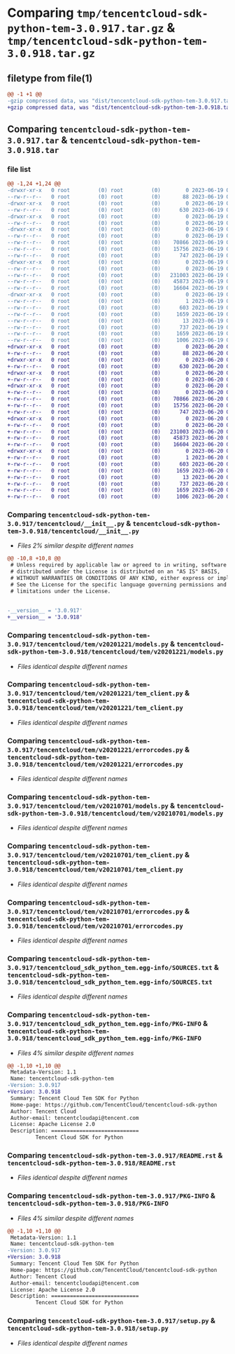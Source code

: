 # Comparing `tmp/tencentcloud-sdk-python-tem-3.0.917.tar.gz` & `tmp/tencentcloud-sdk-python-tem-3.0.918.tar.gz`

## filetype from file(1)

```diff
@@ -1 +1 @@
-gzip compressed data, was "dist/tencentcloud-sdk-python-tem-3.0.917.tar", last modified: Mon Jun 19 00:34:37 2023, max compression
+gzip compressed data, was "dist/tencentcloud-sdk-python-tem-3.0.918.tar", last modified: Tue Jun 20 02:49:50 2023, max compression
```

## Comparing `tencentcloud-sdk-python-tem-3.0.917.tar` & `tencentcloud-sdk-python-tem-3.0.918.tar`

### file list

```diff
@@ -1,24 +1,24 @@
-drwxr-xr-x   0 root         (0) root         (0)        0 2023-06-19 00:34:37.000000 tencentcloud-sdk-python-tem-3.0.917/
--rw-r--r--   0 root         (0) root         (0)       88 2023-06-19 00:34:37.000000 tencentcloud-sdk-python-tem-3.0.917/setup.cfg
-drwxr-xr-x   0 root         (0) root         (0)        0 2023-06-19 00:34:37.000000 tencentcloud-sdk-python-tem-3.0.917/tencentcloud/
--rw-r--r--   0 root         (0) root         (0)      630 2023-06-19 00:34:37.000000 tencentcloud-sdk-python-tem-3.0.917/tencentcloud/__init__.py
-drwxr-xr-x   0 root         (0) root         (0)        0 2023-06-19 00:34:37.000000 tencentcloud-sdk-python-tem-3.0.917/tencentcloud/tem/
--rw-r--r--   0 root         (0) root         (0)        0 2023-06-19 00:34:37.000000 tencentcloud-sdk-python-tem-3.0.917/tencentcloud/tem/__init__.py
-drwxr-xr-x   0 root         (0) root         (0)        0 2023-06-19 00:34:37.000000 tencentcloud-sdk-python-tem-3.0.917/tencentcloud/tem/v20201221/
--rw-r--r--   0 root         (0) root         (0)        0 2023-06-19 00:34:37.000000 tencentcloud-sdk-python-tem-3.0.917/tencentcloud/tem/v20201221/__init__.py
--rw-r--r--   0 root         (0) root         (0)    70866 2023-06-19 00:34:37.000000 tencentcloud-sdk-python-tem-3.0.917/tencentcloud/tem/v20201221/models.py
--rw-r--r--   0 root         (0) root         (0)    15756 2023-06-19 00:34:37.000000 tencentcloud-sdk-python-tem-3.0.917/tencentcloud/tem/v20201221/tem_client.py
--rw-r--r--   0 root         (0) root         (0)      747 2023-06-19 00:34:37.000000 tencentcloud-sdk-python-tem-3.0.917/tencentcloud/tem/v20201221/errorcodes.py
-drwxr-xr-x   0 root         (0) root         (0)        0 2023-06-19 00:34:37.000000 tencentcloud-sdk-python-tem-3.0.917/tencentcloud/tem/v20210701/
--rw-r--r--   0 root         (0) root         (0)        0 2023-06-19 00:34:37.000000 tencentcloud-sdk-python-tem-3.0.917/tencentcloud/tem/v20210701/__init__.py
--rw-r--r--   0 root         (0) root         (0)   231003 2023-06-19 00:34:37.000000 tencentcloud-sdk-python-tem-3.0.917/tencentcloud/tem/v20210701/models.py
--rw-r--r--   0 root         (0) root         (0)    45873 2023-06-19 00:34:37.000000 tencentcloud-sdk-python-tem-3.0.917/tencentcloud/tem/v20210701/tem_client.py
--rw-r--r--   0 root         (0) root         (0)    16604 2023-06-19 00:34:37.000000 tencentcloud-sdk-python-tem-3.0.917/tencentcloud/tem/v20210701/errorcodes.py
-drwxr-xr-x   0 root         (0) root         (0)        0 2023-06-19 00:34:37.000000 tencentcloud-sdk-python-tem-3.0.917/tencentcloud_sdk_python_tem.egg-info/
--rw-r--r--   0 root         (0) root         (0)        1 2023-06-19 00:34:37.000000 tencentcloud-sdk-python-tem-3.0.917/tencentcloud_sdk_python_tem.egg-info/dependency_links.txt
--rw-r--r--   0 root         (0) root         (0)      603 2023-06-19 00:34:37.000000 tencentcloud-sdk-python-tem-3.0.917/tencentcloud_sdk_python_tem.egg-info/SOURCES.txt
--rw-r--r--   0 root         (0) root         (0)     1659 2023-06-19 00:34:37.000000 tencentcloud-sdk-python-tem-3.0.917/tencentcloud_sdk_python_tem.egg-info/PKG-INFO
--rw-r--r--   0 root         (0) root         (0)       13 2023-06-19 00:34:37.000000 tencentcloud-sdk-python-tem-3.0.917/tencentcloud_sdk_python_tem.egg-info/top_level.txt
--rw-r--r--   0 root         (0) root         (0)      737 2023-06-19 00:34:37.000000 tencentcloud-sdk-python-tem-3.0.917/README.rst
--rw-r--r--   0 root         (0) root         (0)     1659 2023-06-19 00:34:37.000000 tencentcloud-sdk-python-tem-3.0.917/PKG-INFO
--rw-r--r--   0 root         (0) root         (0)     1006 2023-06-19 00:34:37.000000 tencentcloud-sdk-python-tem-3.0.917/setup.py
+drwxr-xr-x   0 root         (0) root         (0)        0 2023-06-20 02:49:50.000000 tencentcloud-sdk-python-tem-3.0.918/
+-rw-r--r--   0 root         (0) root         (0)       88 2023-06-20 02:49:50.000000 tencentcloud-sdk-python-tem-3.0.918/setup.cfg
+drwxr-xr-x   0 root         (0) root         (0)        0 2023-06-20 02:49:50.000000 tencentcloud-sdk-python-tem-3.0.918/tencentcloud/
+-rw-r--r--   0 root         (0) root         (0)      630 2023-06-20 02:49:50.000000 tencentcloud-sdk-python-tem-3.0.918/tencentcloud/__init__.py
+drwxr-xr-x   0 root         (0) root         (0)        0 2023-06-20 02:49:50.000000 tencentcloud-sdk-python-tem-3.0.918/tencentcloud/tem/
+-rw-r--r--   0 root         (0) root         (0)        0 2023-06-20 02:49:50.000000 tencentcloud-sdk-python-tem-3.0.918/tencentcloud/tem/__init__.py
+drwxr-xr-x   0 root         (0) root         (0)        0 2023-06-20 02:49:50.000000 tencentcloud-sdk-python-tem-3.0.918/tencentcloud/tem/v20201221/
+-rw-r--r--   0 root         (0) root         (0)        0 2023-06-20 02:49:50.000000 tencentcloud-sdk-python-tem-3.0.918/tencentcloud/tem/v20201221/__init__.py
+-rw-r--r--   0 root         (0) root         (0)    70866 2023-06-20 02:49:50.000000 tencentcloud-sdk-python-tem-3.0.918/tencentcloud/tem/v20201221/models.py
+-rw-r--r--   0 root         (0) root         (0)    15756 2023-06-20 02:49:50.000000 tencentcloud-sdk-python-tem-3.0.918/tencentcloud/tem/v20201221/tem_client.py
+-rw-r--r--   0 root         (0) root         (0)      747 2023-06-20 02:49:50.000000 tencentcloud-sdk-python-tem-3.0.918/tencentcloud/tem/v20201221/errorcodes.py
+drwxr-xr-x   0 root         (0) root         (0)        0 2023-06-20 02:49:50.000000 tencentcloud-sdk-python-tem-3.0.918/tencentcloud/tem/v20210701/
+-rw-r--r--   0 root         (0) root         (0)        0 2023-06-20 02:49:50.000000 tencentcloud-sdk-python-tem-3.0.918/tencentcloud/tem/v20210701/__init__.py
+-rw-r--r--   0 root         (0) root         (0)   231003 2023-06-20 02:49:50.000000 tencentcloud-sdk-python-tem-3.0.918/tencentcloud/tem/v20210701/models.py
+-rw-r--r--   0 root         (0) root         (0)    45873 2023-06-20 02:49:50.000000 tencentcloud-sdk-python-tem-3.0.918/tencentcloud/tem/v20210701/tem_client.py
+-rw-r--r--   0 root         (0) root         (0)    16604 2023-06-20 02:49:50.000000 tencentcloud-sdk-python-tem-3.0.918/tencentcloud/tem/v20210701/errorcodes.py
+drwxr-xr-x   0 root         (0) root         (0)        0 2023-06-20 02:49:50.000000 tencentcloud-sdk-python-tem-3.0.918/tencentcloud_sdk_python_tem.egg-info/
+-rw-r--r--   0 root         (0) root         (0)        1 2023-06-20 02:49:50.000000 tencentcloud-sdk-python-tem-3.0.918/tencentcloud_sdk_python_tem.egg-info/dependency_links.txt
+-rw-r--r--   0 root         (0) root         (0)      603 2023-06-20 02:49:50.000000 tencentcloud-sdk-python-tem-3.0.918/tencentcloud_sdk_python_tem.egg-info/SOURCES.txt
+-rw-r--r--   0 root         (0) root         (0)     1659 2023-06-20 02:49:50.000000 tencentcloud-sdk-python-tem-3.0.918/tencentcloud_sdk_python_tem.egg-info/PKG-INFO
+-rw-r--r--   0 root         (0) root         (0)       13 2023-06-20 02:49:50.000000 tencentcloud-sdk-python-tem-3.0.918/tencentcloud_sdk_python_tem.egg-info/top_level.txt
+-rw-r--r--   0 root         (0) root         (0)      737 2023-06-20 02:49:50.000000 tencentcloud-sdk-python-tem-3.0.918/README.rst
+-rw-r--r--   0 root         (0) root         (0)     1659 2023-06-20 02:49:50.000000 tencentcloud-sdk-python-tem-3.0.918/PKG-INFO
+-rw-r--r--   0 root         (0) root         (0)     1006 2023-06-20 02:49:50.000000 tencentcloud-sdk-python-tem-3.0.918/setup.py
```

### Comparing `tencentcloud-sdk-python-tem-3.0.917/tencentcloud/__init__.py` & `tencentcloud-sdk-python-tem-3.0.918/tencentcloud/__init__.py`

 * *Files 2% similar despite different names*

```diff
@@ -10,8 +10,8 @@
 # Unless required by applicable law or agreed to in writing, software
 # distributed under the License is distributed on an "AS IS" BASIS,
 # WITHOUT WARRANTIES OR CONDITIONS OF ANY KIND, either express or implied.
 # See the License for the specific language governing permissions and
 # limitations under the License.
 
 
-__version__ = '3.0.917'
+__version__ = '3.0.918'
```

### Comparing `tencentcloud-sdk-python-tem-3.0.917/tencentcloud/tem/v20201221/models.py` & `tencentcloud-sdk-python-tem-3.0.918/tencentcloud/tem/v20201221/models.py`

 * *Files identical despite different names*

### Comparing `tencentcloud-sdk-python-tem-3.0.917/tencentcloud/tem/v20201221/tem_client.py` & `tencentcloud-sdk-python-tem-3.0.918/tencentcloud/tem/v20201221/tem_client.py`

 * *Files identical despite different names*

### Comparing `tencentcloud-sdk-python-tem-3.0.917/tencentcloud/tem/v20201221/errorcodes.py` & `tencentcloud-sdk-python-tem-3.0.918/tencentcloud/tem/v20201221/errorcodes.py`

 * *Files identical despite different names*

### Comparing `tencentcloud-sdk-python-tem-3.0.917/tencentcloud/tem/v20210701/models.py` & `tencentcloud-sdk-python-tem-3.0.918/tencentcloud/tem/v20210701/models.py`

 * *Files identical despite different names*

### Comparing `tencentcloud-sdk-python-tem-3.0.917/tencentcloud/tem/v20210701/tem_client.py` & `tencentcloud-sdk-python-tem-3.0.918/tencentcloud/tem/v20210701/tem_client.py`

 * *Files identical despite different names*

### Comparing `tencentcloud-sdk-python-tem-3.0.917/tencentcloud/tem/v20210701/errorcodes.py` & `tencentcloud-sdk-python-tem-3.0.918/tencentcloud/tem/v20210701/errorcodes.py`

 * *Files identical despite different names*

### Comparing `tencentcloud-sdk-python-tem-3.0.917/tencentcloud_sdk_python_tem.egg-info/SOURCES.txt` & `tencentcloud-sdk-python-tem-3.0.918/tencentcloud_sdk_python_tem.egg-info/SOURCES.txt`

 * *Files identical despite different names*

### Comparing `tencentcloud-sdk-python-tem-3.0.917/tencentcloud_sdk_python_tem.egg-info/PKG-INFO` & `tencentcloud-sdk-python-tem-3.0.918/tencentcloud_sdk_python_tem.egg-info/PKG-INFO`

 * *Files 4% similar despite different names*

```diff
@@ -1,10 +1,10 @@
 Metadata-Version: 1.1
 Name: tencentcloud-sdk-python-tem
-Version: 3.0.917
+Version: 3.0.918
 Summary: Tencent Cloud Tem SDK for Python
 Home-page: https://github.com/TencentCloud/tencentcloud-sdk-python
 Author: Tencent Cloud
 Author-email: tencentcloudapi@tencent.com
 License: Apache License 2.0
 Description: ============================
         Tencent Cloud SDK for Python
```

### Comparing `tencentcloud-sdk-python-tem-3.0.917/README.rst` & `tencentcloud-sdk-python-tem-3.0.918/README.rst`

 * *Files identical despite different names*

### Comparing `tencentcloud-sdk-python-tem-3.0.917/PKG-INFO` & `tencentcloud-sdk-python-tem-3.0.918/PKG-INFO`

 * *Files 4% similar despite different names*

```diff
@@ -1,10 +1,10 @@
 Metadata-Version: 1.1
 Name: tencentcloud-sdk-python-tem
-Version: 3.0.917
+Version: 3.0.918
 Summary: Tencent Cloud Tem SDK for Python
 Home-page: https://github.com/TencentCloud/tencentcloud-sdk-python
 Author: Tencent Cloud
 Author-email: tencentcloudapi@tencent.com
 License: Apache License 2.0
 Description: ============================
         Tencent Cloud SDK for Python
```

### Comparing `tencentcloud-sdk-python-tem-3.0.917/setup.py` & `tencentcloud-sdk-python-tem-3.0.918/setup.py`

 * *Files identical despite different names*

